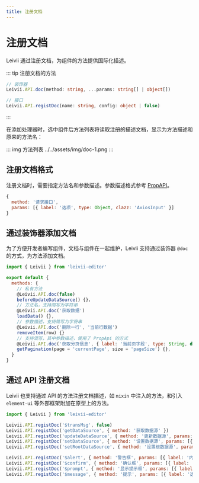 ```yaml
---
title: 注册文档
---
```


# 注册文档

Leivii 通过注册文档，为组件的方法提供国际化描述。

::: tip 注册文档的方法
```ts
// 装饰器
Leivii.API.doc(method: string, ...params: string[] | object[])

// 接口
Leivii.API.registDoc(name: string, config: object | false)
```
:::

在添加处理器时，选中组件后方法列表将读取注册的描述文档，显示为方法描述和原来的方法名：

::: img 方法列表
../../assets/img/doc-1.png
:::

## 注册文档格式

注册文档时，需要指定方法名和参数描述。参数描述格式参考 [PropAPI](./props)。

```js
{
  method: '请求接口',
  params: [{ label: '选项', type: Object, clazz: 'AxiosInput' }]
}
```

## 通过装饰器添加文档

为了方便开发者编写组件，文档与组件在一起维护，Leivii 支持通过装饰器 `@doc` 的方式，为方法添加文档。

```js
import { Leivii } from 'leivii-editor'

export default {
  methods: {
    // 私有方法
    @Leivii.API.doc(false)
    beforeUpdateDataSource() {}，
    // 方法名，支持简写为字符串
    @Leivii.API.doc('获取数据')
    loadData() {},
    // 参数描述，支持简写为字符串
    @Leivii.API.doc('删除一行', '当前行数据')
    removeItem(row) {}
    // 支持混写，其中参数描述，使用了 PropApi 的方式
    @Leivii.API.doc('获取分页信息', { label: '当前页字段', type: String, default: 'currentPage' }, { label: '条数字段', type: String, default: 'pageSize' })
    getPagination(page = 'currentPage', size = 'pageSize') {},
  }
}
```

## 通过 API 注册文档

Leivii 也支持通过 API 的方法注册文档描述，如 `mixin` 中注入的方法，和引入 `element-ui` 等外部框架附加在原型上的方法。

```js
import { Leivii } from 'leivii-editor'

Leivii.API.registDoc('$transMsg', false)
Leivii.API.registDoc('getDataSource', { method: '获取数据源' })
Leivii.API.registDoc('updateDataSource', { method: '更新数据源', params: [{ label: '选项', type: Object, valueClazz: 'ParamPicker' }, { ignore: true }] })
Leivii.API.registDoc('setDataSource', { method: '设置数据源', params: [{ label: '键', type: String }, { label: '值', type: Object, valueClazz: 'ParamPicker' }] })
Leivii.API.registDoc('setRootDataSource', { method: '设置根数据源', params: [{ label: '键', type: String }, { label: '值', type: Object, valueClazz: 'ParamPicker' }] })

Leivii.API.registDoc('$alert', { method: '警告框', params: [{ label: '内容', type: String, clazz: 'I18n' }, { label: '标题', type: String, clazz: 'I18n' }, { label: '选项', type: Object }]})
Leivii.API.registDoc('$confirm', { method: '确认框', params: [{ label: '内容', type: String, clazz: 'I18n' }, { label: '标题', type: String, clazz: 'I18n' }, { label: '选项', type: Object }]})
Leivii.API.registDoc('$prompt', { method: '显示提示框', params: [{ label: '内容', type: String, clazz: 'I18n' }, { label: '标题', type: String, clazz: 'I18n' }, { label: '选项', type: Object }]})
Leivii.API.registDoc('$message', { method: '提示', params: [{ label: '选项', type: Object, clazz: { type: { label: '类型', type: String, options: [{label: '成功', value: 'success'}, {label: '警告', value: 'warning'}, {label: '信息', value: 'info'}, {label: '错误', value: 'error'}] }, message: { label: '提示内容', type: String, clazz: 'I18n' } } }] })
```
